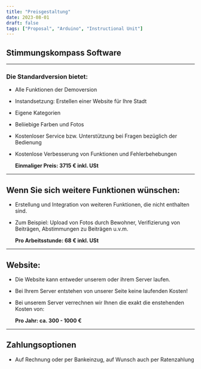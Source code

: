 ```yaml
---
title: "Preisgestaltung"
date: 2023-08-01
draft: false
tags: ["Proposal", "Arduino", "Instructional Unit"]
---
```





## Stimmungskompass Software

---

### Die Standardversion bietet:

- Alle Funktionen der Demoversion
- Instandsetzung: Erstellen einer Website für Ihre Stadt
- Eigene Kategorien
- Beliiebige Farben und Fotos
- Kostenloser Service bzw. Unterstützung bei Fragen bezüglich der Bedienung
- Kostenlose Verbesserung von Funktionen und Fehlerbehebungen

    **Einmaliger Preis: 3715 € inkl. USt**

---

## Wenn Sie sich weitere Funktionen wünschen:

- Erstellung und Integration von weiteren Funktionen, die nicht enthalten sind.
- Zum Beispiel: Upload von Fotos durch Bewohner, Verifizierung von Beiträgen, Abstimmungen zu Beiträgen u.v.m.

    **Pro Arbeitsstunde: 68 € inkl. USt**

---

## Website:

- Die Website kann entweder unserem oder ihrem Server laufen.
- Bei Ihrem Server entstehen von unserer Seite keine laufenden Kosten!
- Bei unserem Server verrechnen wir Ihnen die exakt die enstehenden Kosten von:

    **Pro Jahr: ca. 300 - 1000 €** 

---

## Zahlungsoptionen

- Auf Rechnung oder per Bankeinzug, auf Wunsch auch per Ratenzahlung 
